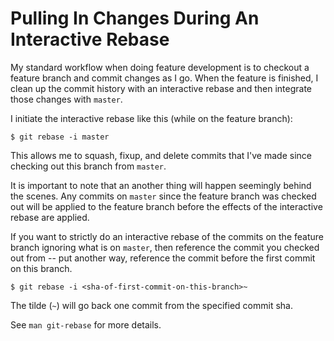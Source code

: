 # Pulling In Changes During An Interactive Rebase

My standard workflow when doing feature development is to checkout a feature
branch and commit changes as I go. When the feature is finished, I clean up
the commit history with an interactive rebase and then integrate those
changes with `master`.

I initiate the interactive rebase like this (while on the feature branch):

```
$ git rebase -i master
```

This allows me to squash, fixup, and delete commits that I've made since
checking out this branch from `master`.

It is important to note that an another thing will happen seemingly behind
the scenes. Any commits on `master` since the feature branch was checked out
will be applied to the feature branch before the effects of the interactive
rebase are applied.

If you want to strictly do an interactive rebase of the commits on the
feature branch ignoring what is on `master`, then reference the commit you
checked out from -- put another way, reference the commit before the first
commit on this branch.

```
$ git rebase -i <sha-of-first-commit-on-this-branch>~
```

The tilde (`~`) will go back one commit from the specified commit sha.

See `man git-rebase` for more details.

